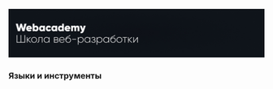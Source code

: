 [![Header](https://github.com/webacademy-school/webacademy-school/blob/main/assets/wacover.jpg)](webacademy.post@gmail.com)

### Языки и инструменты
<!--
![Html](https://img.shields.io/badge/-Html-090909)
![Css](https://img.shields.io/badge/-Css-090909)
![JavaScript](https://img.shields.io/badge/-JavaScipt-090909)-->
